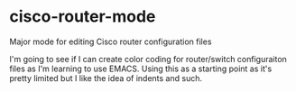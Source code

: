 # cisco-router-mode
Major mode for editing Cisco router configuration files

I'm going to see if I can create color coding for router/switch configuraiton files as I'm learning to use EMACS. Using this as a starting point as it's pretty limited but I like the idea of indents and such.
